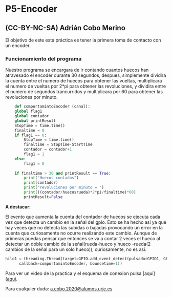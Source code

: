 # P5-Encoder

## (CC-BY-NC-SA) Adrián Cobo Merino

El objetivo de este esta práctica es tener la primera toma de contacto con un encoder.

### Funcionamiento del programa

Nuestro programa se encargara de ir contando cuantos huecos han atravesado el encoder durante 30 segundos, despues, simplemente dividira
la cuenta entre el numero de huecos para obtener las vueltas, multiplicara el numero de vueltas por 2*pi para obtener las revoluciones, y
dividira entre el numero de segundos trancurridos y multiplicara por 60 para obtener las revoluciones por minuto.

```python
    def comportamintoEncoder (canal):
    global flag1
    global contador
    global printResult
    StopTime = time.time()
    finaltime = 0
    if flag1 == 0:
        StopTime = time.time()
        finaltime = StopTime-StartTime
        contador = contador+1
        flag1 = 1
    else:
        flag1 = 0
    
    if finaltime > 30 and printResult == True:
        print("Huecos contados")
        print(contador)
        print("revoluciones por minuto = ")
        print(((contador/huecosrueda)*2*pi/finaltime)*60)
        printResult=False
```

**A destacar:**

El evento que aumenta la cuenta del contador de huecos se ejecuta cada vez que detecta un cambio en la señal del gpio. Esto se ha hecho asi
ya que hay veces que no detecta las subidas o bajadas provocando un error en la cuenta que curiosamente no ocurre realizando este cambio.
Aunque de primeras puedas pensar que entonces se va a contar 2 veces el hueco al detectar un doble cambio de la señal(rueda-hueco y hueco
-rueda(2 cambios de la señal para un solo hueco)), curiosamente, no es así.

```python
hilo1 = threading.Thread(target=GPIO.add_event_detect(pulsadorGPIO1, GPIO.BOTH,
      callback=comportamintoEncoder, bouncetime=1))
```
Para ver un video de la practica y el esquema de conexion pulsa [aqui]([aqui](https://drive.google.com/file/d/1LNC3v44mUW_4co6VeOfFKkEQ0VkQVgdz/view?usp=sharing).

Para cualquier duda: <a.cobo.2020@alumos.urjc.es>
